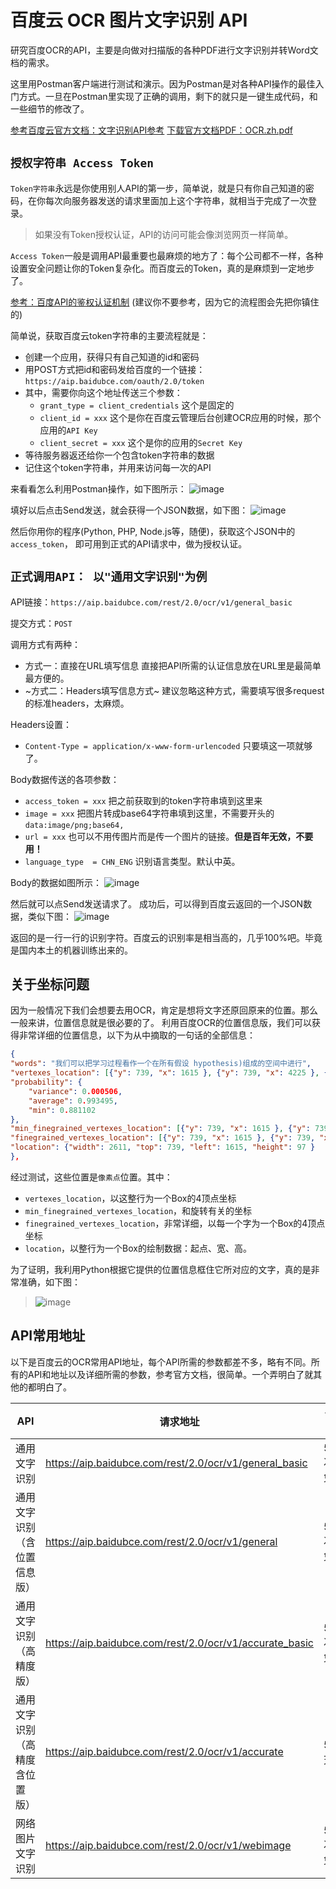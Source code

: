 # 百度云 OCR 图片文字识别 API

研究百度OCR的API，主要是向做对扫描版的各种PDF进行文字识别并转Word文档的需求。

这里用Postman客户端进行测试和演示。因为Postman是对各种API操作的最佳入门方式。一旦在Postman里实现了正确的调用，剩下的就只是一键生成代码，和一些细节的修改了。

[参考百度云官方文档：文字识别API参考](https://cloud.baidu.com/doc/OCR/OCR-API.html)
[下载官方文档PDF：OCR.zh.pdf](https://github.com/solomonxie/solomonxie.github.io/files/2064546/OCR.zh.pdf)


## `授权字符串 Access Token`
`Token字符串`永远是你使用别人API的第一步，简单说，就是只有你自己知道的密码，在你每次向服务器发送的请求里面加上这个字符串，就相当于完成了一次登录。

> 如果没有Token授权认证，API的访问可能会像浏览网页一样简单。

`Access Token`一般是调用API最重要也最麻烦的地方了：每个公司都不一样，各种设置安全问题让你的Token复杂化。而百度云的Token，真的是麻烦到一定地步了。

[参考：百度API的鉴权认证机制](http://ai.baidu.com/docs#/Auth/top) (建议你不要参考，因为它的流程图会先把你镇住的)

简单说，获取百度云token字符串的主要流程就是：
- 创建一个应用，获得只有自己知道的id和密码
- 用POST方式把id和密码发给百度的一个链接：
`https://aip.baidubce.com/oauth/2.0/token`
- 其中，需要你向这个地址传送三个参数：
    - `grant_type = client_credentials` 这个是固定的
    - `client_id = xxx` 这个是你在百度云管理后台创建OCR应用的时候，那个应用的`API Key`
    - `client_secret = xxx` 这个是你的应用的`Secret Key`
- 等待服务器返还给你一个包含token字符串的数据
- 记住这个token字符串，并用来访问每一次的API

来看看怎么利用Postman操作，如下图所示：
![image](https://user-images.githubusercontent.com/14041622/40855123-2b83dac0-6606-11e8-8a38-604c95742ac8.png)

填好以后点击Send发送，就会获得一个JSON数据，如下图：
![image](https://user-images.githubusercontent.com/14041622/40855254-b0b88038-6606-11e8-8a33-389b361e6ffc.png)

然后你用你的程序(Python, PHP, Node.js等，随便)，获取这个JSON中的`access_token`，
即可用到正式的API请求中，做为授权认证。



## `正式调用API： 以"通用文字识别"为例`

API链接：`https://aip.baidubce.com/rest/2.0/ocr/v1/general_basic`

提交方式：`POST`

调用方式有两种：
- 方式一：直接在URL填写信息
直接把API所需的认证信息放在URL里是最简单最方便的。
- ~方式二：Headers填写信息方式~
建议忽略这种方式，需要填写很多request的标准headers，太麻烦。

Headers设置：
- `Content-Type = application/x-www-form-urlencoded`
只要填这一项就够了。

Body数据传送的各项参数：
- `access_token = xxx` 把之前获取到的token字符串填到这里来
- `image = xxx` 把图片转成base64字符串填到这里，不需要开头的`data:image/png;base64,`
- `url = xxx` 也可以不用传图片而是传一个图片的链接。**但是百年无效，不要用！**
- `language_type  = CHN_ENG` 识别语言类型。默认中英。

Body的数据如图所示：
![image](https://user-images.githubusercontent.com/14041622/40858659-a49e59ac-6611-11e8-81d8-48ff3113b7ea.png)


然后就可以点Send发送请求了。
成功后，可以得到百度云返回的一个JSON数据，类似下图：
![image](https://user-images.githubusercontent.com/14041622/40858687-baa3a5b8-6611-11e8-9834-4dbb3e6cb1a1.png)

返回的是一行一行的识别字符。百度云的识别率是相当高的，几乎100%吧。毕竟是国内本土的机器训练出来的。

## 关于坐标问题
因为一般情况下我们会想要去用OCR，肯定是想将文字还原回原来的位置。那么一般来讲，位置信息就是很必要的了。
利用百度OCR的位置信息版，我们可以获得非常详细的位置信息，以下为从中摘取的一句话的全部信息：
```json
{
"words": "我们可以把学习过程看作一个在所有假设 hypothesis)组成的空间中进行",
"vertexes_location": [{"y": 739, "x": 1615 }, {"y": 739, "x": 4225 }, {"y": 831, "x": 4225 }, {"y": 831, "x": 1615 } ],
"probability": {
    "variance": 0.000506,
    "average": 0.993495,
    "min": 0.881102
},
"min_finegrained_vertexes_location": [{"y": 739, "x": 1615 }, {"y": 739, "x": 4225 }, {"y": 831, "x": 4225 }, {"y": 831, "x": 1615 } ],
"finegrained_vertexes_location": [{"y": 739, "x": 1615 }, {"y": 739, "x": 1710 }, {"y": 739, "x": 1805 }, {"y": 739, "x": 1899 }, {"y": 739, "x": 1991 }, {"y": 739, "x": 2086 }, {"y": 739, "x": 2181 }, {"y": 739, "x": 2275 }, {"y": 739, "x": 2367 }, {"y": 739, "x": 2462 }, {"y": 739, "x": 2557 }, {"y": 739, "x": 2651 }, {"y": 739, "x": 2746 }, {"y": 739, "x": 2838 }, {"y": 739, "x": 2933 }, {"y": 739, "x": 3027 }, {"y": 739, "x": 3122 }, {"y": 739, "x": 3214 }, {"y": 739, "x": 3309 }, {"y": 739, "x": 3403 }, {"y": 739, "x": 3498 }, {"y": 739, "x": 3590 }, {"y": 739, "x": 3685 }, {"y": 739, "x": 3779 }, {"y": 739, "x": 3874 }, {"y": 739, "x": 3966 }, {"y": 739, "x": 4061 }, {"y": 739, "x": 4155 }, {"y": 739, "x": 4225 }, {"y": 786, "x": 4225 }, {"y": 831, "x": 4225 }, {"y": 831, "x": 4130 }, {"y": 831, "x": 4036 }, {"y": 831, "x": 3941 }, {"y": 831, "x": 3849 }, {"y": 831, "x": 3754 }, {"y": 831, "x": 3660 }, {"y": 831, "x": 3565 }, {"y": 831, "x": 3473 }, {"y": 831, "x": 3378 }, {"y": 831, "x": 3284 }, {"y": 831, "x": 3189 }, {"y": 831, "x": 3097 }, {"y": 831, "x": 3002 }, {"y": 831, "x": 2908 }, {"y": 831, "x": 2813 }, {"y": 831, "x": 2721 }, {"y": 831, "x": 2626 }, {"y": 831, "x": 2532 }, {"y": 831, "x": 2437 }, {"y": 831, "x": 2345 }, {"y": 831, "x": 2250 }, {"y": 831, "x": 2156 }, {"y": 831, "x": 2061 }, {"y": 831, "x": 1969 }, {"y": 831, "x": 1874 }, {"y": 831, "x": 1780 }, {"y": 831, "x": 1685 }, {"y": 831, "x": 1615 }, {"y": 786, "x": 1615 } ],
"location": {"width": 2611, "top": 739, "left": 1615, "height": 97 }
},
```

经过测试，这些位置是`像素点`位置。其中：
- `vertexes_location`，以这整行为一个Box的4顶点坐标
- `min_finegrained_vertexes_location`，和旋转有关的坐标
- `finegrained_vertexes_location`，非常详细，以每一个字为一个Box的4顶点坐标
- `location`，以整行为一个Box的绘制数据：起点、宽、高。

为了证明，我利用Python根据它提供的位置信息框住它所对应的文字，真的是非常准确，如下图：
> ![image](https://user-images.githubusercontent.com/14041622/40889408-91fc6568-6798-11e8-973e-e3b297439772.png)


## API常用地址
以下是百度云的OCR常用API地址，每个API所需的参数都差不多，略有不同。所有的API和地址以及详细所需的参数，参考官方文档，很简单。一个弄明白了就其他的都明白了。

API | 请求地址 | 调用量限制
-- | -- | --
通用文字识别 | https://aip.baidubce.com/rest/2.0/ocr/v1/general_basic | 50000次/天免费
通用文字识别（含位置信息版） | https://aip.baidubce.com/rest/2.0/ocr/v1/general | 500次/天免费
通用文字识别（高精度版） | https://aip.baidubce.com/rest/2.0/ocr/v1/accurate_basic | 500次/天免费
通用文字识别（高精度含位置版） | https://aip.baidubce.com/rest/2.0/ocr/v1/accurate | 50次/天免费
网络图片文字识别 | https://aip.baidubce.com/rest/2.0/ocr/v1/webimage | 500次/天免费
